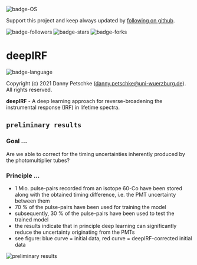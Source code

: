 ![badge-OS](https://img.shields.io/badge/stage-under%20progress-brightgreen)

Support this project and keep always updated by [following on github](https://github.com/dpscience?tab=followers).

![badge-followers](https://img.shields.io/github/followers/dpscience?style=social)
![badge-stars](https://img.shields.io/github/stars/dpscience/deepIRF?style=social)
![badge-forks](https://img.shields.io/github/forks/dpscience/deepIRF?style=social)

# deepIRF

![badge-language](https://img.shields.io/badge/language-Python-blue)

Copyright (c) 2021 Danny Petschke (danny.petschke@uni-wuerzburg.de). All rights reserved.<br>

<b>deepIRF</b> - A deep learning approach for reverse-broadening the instrumental response (IRF) in lifetime spectra. 

## ``preliminary results``

### Goal ...

Are we able to correct for the timing uncertainties inherently produced by the photomultiplier tubes?

### Principle ...

* 1 Mio. pulse-pairs recorded from an isotope 60-Co have been stored along with the obtained timing difference, i.e. the PMT uncertainty between them 
* 70 % of the pulse-pairs have been used for training the model
* subsequently, 30 % of the pulse-pairs have been used to test the trained model
* the results indicate that in principle deep learning can significantly reduce the uncertainty originating from the PMTs 
* see figure: blue curve = initial data, red curve = deepIRF-corrected initial data

![preliminary results](/preliminary%20results/preliminary%20results%20on%2060-Co.png)
